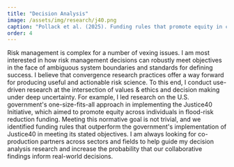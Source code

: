 ```yaml
---
title: "Decision Analysis"
image: /assets/img/research/j40.png
caption: "Pollack et al. (2025). Funding rules that promote equity in climate adaptation outcomes. Jan 2025. https://doi.org/10.1073/pnas.2418711121."
order: 4
---
```


Risk management is complex for a number of vexing issues. I am most interested in how risk management decisions can robustly meet objectives in the face of ambiguous system boundaries and standards for defining success. I believe that convergence research practices offer a way forward for producing useful and actionable risk science. To this end, I conduct use-driven research at the intersection of values & ethics and decision making under deep uncertainty. For example, I led research on the U.S. government's one-size-fits-all approach in implementing the Justice40 Initiative, which aimed to promote equity across individuals in flood-risk reduction funding. Meeting this normative goal is not trivial, and we identified funding rules that outperform the government's implementation of Justice40 in meeting its stated objectives. I am always looking for co-production partners across sectors and fields to help guide my decision analysis research and increase the probability that our collaborative findings inform real-world decisions. 